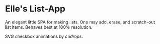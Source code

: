 # Elle's List-App
An elegant little SPA for making lists. One may add, erase, and scratch-out list items. Behaves best at 100% resolution.

SVG checkbox animations by *codrops*.
